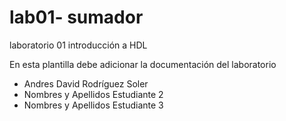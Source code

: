 # lab01- sumador 
laboratorio 01 introducción a HDL

En esta plantilla debe adicionar la documentación del laboratorio

* Andres David Rodríguez Soler
* Nombres y Apellidos Estudiante 2
* Nombres y Apellidos Estudiante 3

